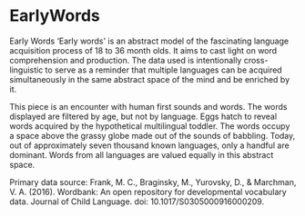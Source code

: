 # EarlyWords

Early Words  ‘Early words' is an abstract model of the fascinating language acquisition process of 18 to 36 month olds. It aims to cast light on word comprehension and production. The data used is intentionally cross-linguistic to serve as a reminder that multiple languages can be acquired simultaneously in the same abstract space of the mind and be enriched by it.

This piece is an encounter with human first sounds and words. The words displayed are filtered by age, but not by language.  Eggs hatch to reveal words acquired by the hypothetical multilingual toddler. The words occupy a space above the grassy globe made out of the sounds of babbling. Today, out of approximately seven thousand known languages, only a handful are dominant. Words from all languages are valued equally in this abstract space.

Primary data source: Frank, M. C., Braginsky, M., Yurovsky, D., &amp; Marchman, V. A. (2016). Wordbank: An open repository for developmental vocabulary data. Journal of Child Language. doi: 10.1017/S0305000916000209.
